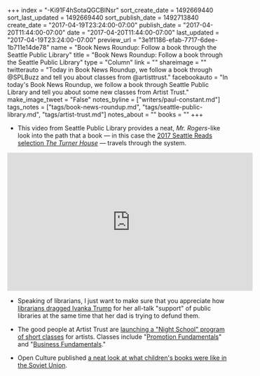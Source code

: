 +++
index = "-Ki91F4hSotaQGCBINsr"
sort_create_date = 1492669440
sort_last_updated = 1492669440
sort_publish_date = 1492713840
create_date = "2017-04-19T23:24:00-07:00"
publish_date = "2017-04-20T11:44:00-07:00"
date = "2017-04-20T11:44:00-07:00"
last_updated = "2017-04-19T23:24:00-07:00"
preview_url = "3e1f1186-efab-7717-6dee-1b711e14de78"
name = "Book News Roundup: Follow a book through the Seattle Public Library"
title = "Book News Roundup: Follow a book through the Seattle Public Library"
type = "Column"
link = ""
shareimage = ""
twitterauto = "Today in Book News Roundup, we follow a book through @SPLBuzz and tell you about classes from @artisttrust."
facebookauto = "In today's Book News Roundup, we follow a book through Seattle Public Library and tell you about some new classes from Artist Trust."
make_image_tweet = "False"
notes_byline = ["writers/paul-constant.md"]
tags_notes = ["tags/book-news-roundup.md", "tags/seattle-public-library.md", "tags/artist-trust.md"]
notes_about = ""
books = ""
+++
* This video from Seattle Public Library provides a neat, *Mr. Rogers*-like look into the path that a book — in this case the [2017 Seattle Reads selection *The Turner House*](http://www.seattlereviewofbooks.com/notes/2017/01/09/talking-with-librarian-andrea-gough-about-why-the-turner-house-is-the-book-all-seattle-should-read-in-2017/) — travels through the system.

<iframe width="560" height="315" src="https://www.youtube.com/embed/19StzUQWxuE?rel=0" frameborder="0" allowfullscreen></iframe>

* Speaking of librarians, I just want to make sure that you appreciate how [librarians dragged Ivanka Trump](https://consumerist.com/2017/04/14/librarians-to-ivanka-trump-if-you-support-libraries-why-is-your-dad-trying-to-defund-them/) for her all-talk "support" of public libraries at the same time that her dad is trying to defund them.

* The good people at Artist Trust are [launching a "Night School" program of short classes](http://artisttrust.org/index.php/news/blogpost/art_business_night_school_is_open_for_registration) for artists. Classes include "[Promotion Fundamentals](http://www.brownpapertickets.com/event/2922148)" and "[Business Fundamentals](http://www.brownpapertickets.com/event/2922190)."

* Open Culture published [a neat look at what children's books were like in the Soviet Union](http://www.openculture.com/2017/04/read-vladimir-mayakovskys-childrens-book-whom-should-i-be.html).